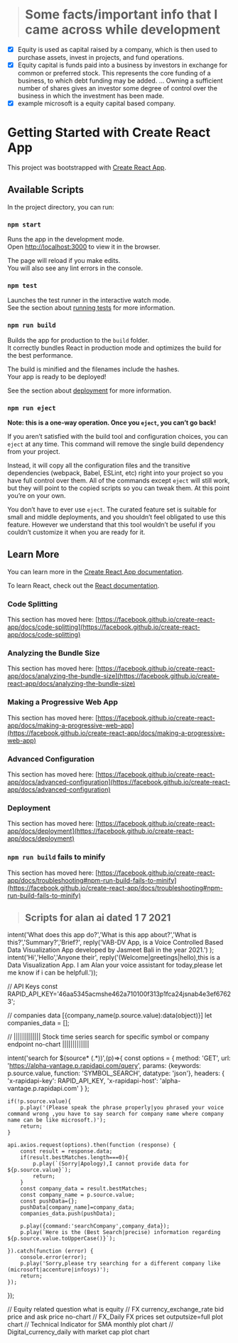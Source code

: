 > # Some facts/important info that I came across while development

- [x] Equity is used as capital raised by a company, which is then used to purchase assets, invest in projects, and fund operations.
- [x] Equity capital is funds paid into a business by investors in exchange for common or preferred stock. This represents the core funding of a business, to which debt funding may be added. ... Owning a sufficient number of shares gives an investor some degree of control over the business in which the investment has been made.
- [x] example microsoft is a equity capital based company.

# Getting Started with Create React App

This project was bootstrapped with [Create React App](https://github.com/facebook/create-react-app).

## Available Scripts

In the project directory, you can run:

### `npm start`

Runs the app in the development mode.\
Open [http://localhost:3000](http://localhost:3000) to view it in the browser.

The page will reload if you make edits.\
You will also see any lint errors in the console.

### `npm test`

Launches the test runner in the interactive watch mode.\
See the section about [running tests](https://facebook.github.io/create-react-app/docs/running-tests) for more information.

### `npm run build`

Builds the app for production to the `build` folder.\
It correctly bundles React in production mode and optimizes the build for the best performance.

The build is minified and the filenames include the hashes.\
Your app is ready to be deployed!

See the section about [deployment](https://facebook.github.io/create-react-app/docs/deployment) for more information.

### `npm run eject`

**Note: this is a one-way operation. Once you `eject`, you can’t go back!**

If you aren’t satisfied with the build tool and configuration choices, you can `eject` at any time. This command will remove the single build dependency from your project.

Instead, it will copy all the configuration files and the transitive dependencies (webpack, Babel, ESLint, etc) right into your project so you have full control over them. All of the commands except `eject` will still work, but they will point to the copied scripts so you can tweak them. At this point you’re on your own.

You don’t have to ever use `eject`. The curated feature set is suitable for small and middle deployments, and you shouldn’t feel obligated to use this feature. However we understand that this tool wouldn’t be useful if you couldn’t customize it when you are ready for it.

## Learn More

You can learn more in the [Create React App documentation](https://facebook.github.io/create-react-app/docs/getting-started).

To learn React, check out the [React documentation](https://reactjs.org/).

### Code Splitting

This section has moved here: [https://facebook.github.io/create-react-app/docs/code-splitting](https://facebook.github.io/create-react-app/docs/code-splitting)

### Analyzing the Bundle Size

This section has moved here: [https://facebook.github.io/create-react-app/docs/analyzing-the-bundle-size](https://facebook.github.io/create-react-app/docs/analyzing-the-bundle-size)

### Making a Progressive Web App

This section has moved here: [https://facebook.github.io/create-react-app/docs/making-a-progressive-web-app](https://facebook.github.io/create-react-app/docs/making-a-progressive-web-app)

### Advanced Configuration

This section has moved here: [https://facebook.github.io/create-react-app/docs/advanced-configuration](https://facebook.github.io/create-react-app/docs/advanced-configuration)

### Deployment

This section has moved here: [https://facebook.github.io/create-react-app/docs/deployment](https://facebook.github.io/create-react-app/docs/deployment)

### `npm run build` fails to minify

This section has moved here: [https://facebook.github.io/create-react-app/docs/troubleshooting#npm-run-build-fails-to-minify](https://facebook.github.io/create-react-app/docs/troubleshooting#npm-run-build-fails-to-minify)

> ## Scripts for alan ai dated 1 7 2021
intent('What does this app do?','What is this app about?','What is this?','Summary?','Brief?',
      reply('VAB-DV App, is a Voice Controlled Based Data Visualization App developed by Jasmeet Bali in the year 2021.')
      );
intent('Hi','Hello','Anyone their',
      reply('(Welcome|greetings|hello),this is a Data Visualization App. I am Alan your voice assistant for today,please let me know if i can be helpfull.'));

// API Keys
const RAPID_API_KEY='46aa5345acmshe462a710100f313p1fca24jsnab4e3ef67623';

// companies data [{company_name(p.source.value):data(object)}]
let companies_data = [];

// ||||||||||||| Stock time series search for specific symbol or company endpoint no-chart |||||||||||||

intent('search for $(source* (.*))',(p)=>{
    const options = {
      method: 'GET',
      url: 'https://alpha-vantage.p.rapidapi.com/query',
      params: {keywords: p.source.value, function: 'SYMBOL_SEARCH', datatype: 'json'},
      headers: {
        'x-rapidapi-key': RAPID_API_KEY,
        'x-rapidapi-host': 'alpha-vantage.p.rapidapi.com'
      }
    };

    if(!p.source.value){
        p.play('(Please speak the phrase properly|you phrased your voice command wrong ,you have to say search for company name where company name can be like microsoft.)');
        return;
    }

    api.axios.request(options).then(function (response) {
        const result = response.data;
        if(result.bestMatches.length===0){
            p.play(`(Sorry|Apology),I cannot provide data for ${p.source.value}`);
            return;
        }
        const company_data = result.bestMatches;
        const company_name = p.source.value;
        const pushData={};
        pushData[company_name]=company_data;
        companies_data.push(pushData);

        p.play({command:'searchCompany',company_data});
        p.play(`Here is the (Best Search|precise) information regarding ${p.source.value.toUpperCase()}`);

    }).catch(function (error) {
        console.error(error);
        p.play('Sorry,please try searching for a different company like (microsoft|accenture|infosys)');
        return;
    });

});

// Equity related question what is equity
// FX currency_exchange_rate bid price and ask price no-chart
// FX_Daily FX prices set outputsize=full plot chart
// Technical Indicator for SMA monthly plot chart
// Digital_currency_daily with market cap plot chart
